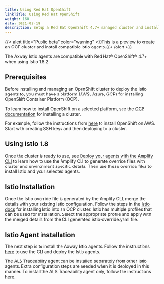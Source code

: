 ```yaml
---
title: Using Red Hat OpenShift
linkTitle: Using Red Hat OpenShift
weight: 160
date: 2021-03-18
description: Setup a Red Hat OpenShift 4.7+ managed cluster and install Axway Istio Agents
---
```

{{< alert title="Public beta" color="warning" >}}This is a preview to create an OCP cluster and install compatible Istio agents.{{< /alert >}}

The Axway Istio agents are compatible with Red Hat® OpenShift® 4.7+ when using Istio 1.8.2.

## Prerequisites

Before installing and managing an OpenShift cluster to deploy the Istio agents to, you must have a platform (AWS, Azure, GCP) for installing OpenShift Container Platform (OCP).

To learn how to install OpenShift on a selected platform, see the [OCP documentation](https://docs.openshift.com/container-platform/4.7/installing/installing-preparing.html) for installing a cluster.

For example, follow the instructions from [here](https://docs.openshift.com/container-platform/4.7/installing/installing_aws/installing-aws-default.html#ssh-agent-using_installing-aws-default) to install OpenShift on AWS. Start with creating SSH keys and then deploying to a cluster.

## Using Istio 1.8

Once the cluster is ready to use, see [Deploy your agents with the Amplify CLI](/docs/central/mesh_management/deploy-your-agents-with-the-amplify-cli/) to learn how to use the Amplify CLI to generate override files with cluster and environment specific details. Then use these override files to install Istio and your selected agents.

## Istio Installation

Once the Istio override file is generated by the Amplify CLI, merge the details with your existing Istio configuration. Follow the steps in the [Istio docs](https://istio.io/latest/docs/setup/platform-setup/openshift/) for installing Istio into an OCP cluster. Istio has multiple profiles that can be used for installation. Select the appropriate profile and apply with the merged details from the CLI generated istio-override.yaml file.

## Istio Agent installation

The next step is to install the Axway Istio agents. Follow the instructions [here](/docs/central/mesh_management/deploy-your-agents-with-the-amplify-cli/) to use the CLI and deploy the Istio agents.

The ALS Traceability agent can be installed separately from other Istio agents. Extra configuration steps are needed when it is deployed in this manner. To install the ALS Traceability agent only, follow the instructions [here](/docs/central/mesh_management/traceability_agent_configuration/).
